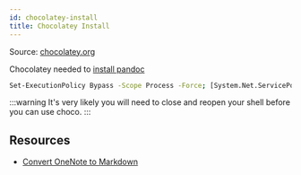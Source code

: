 ```yaml
---
id: chocolatey-install
title: Chocolatey Install
---
```


Source: [chocolatey.org](https://docs.chocolatey.org/en-us/choco/setup)

Chocolatey needed to [install pandoc](pandoc-install)

```sh title="PowerShell (as admin)"
Set-ExecutionPolicy Bypass -Scope Process -Force; [System.Net.ServicePointManager]::SecurityProtocol = [System.Net.ServicePointManager]::SecurityProtocol -bor 3072; iex ((New-Object System.Net.WebClient).DownloadString('https://chocolatey.org/install.ps1'))
```

:::warning
It's very likely you will need to close and reopen your shell before you can use choco.
:::

## Resources

- [Convert OneNote to Markdown](onenote-to-markdown)
